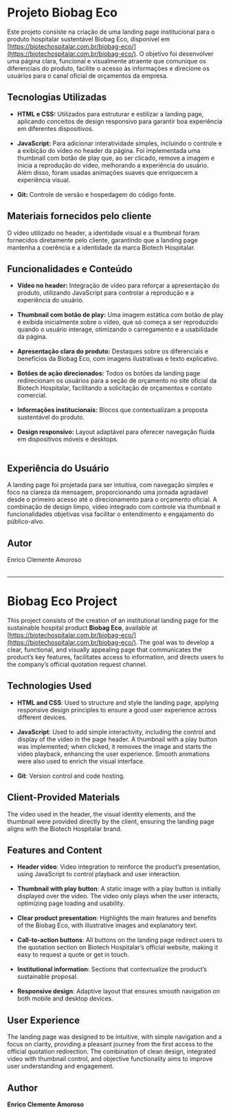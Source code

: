 # Projeto Biobag Eco

Este projeto consiste na criação de uma landing page institucional para o produto hospitalar sustentável Biobag Eco, disponível em [https://biotechospitalar.com.br/biobag-eco/](https://biotechospitalar.com.br/biobag-eco/). O objetivo foi desenvolver uma página clara, funcional e visualmente atraente que comunique os diferenciais do produto, facilite o acesso às informações e direcione os usuários para o canal oficial de orçamentos da empresa.<br>

## Tecnologias Utilizadas

- **HTML e CSS:** Utilizados para estruturar e estilizar a landing page, aplicando conceitos de design responsivo para garantir boa experiência em diferentes dispositivos.<br><br>
- **JavaScript:** Para adicionar interatividade simples, incluindo o controle e a exibição do vídeo no header da página. Foi implementada uma thumbnail com botão de play que, ao ser clicado, remove a imagem e inicia a reprodução do vídeo, melhorando a experiência do usuário. Além disso, foram usadas animações suaves que enriquecem a experiência visual.<br><br>
- **Git:** Controle de versão e hospedagem do código fonte.<br>

## Materiais fornecidos pelo cliente

O vídeo utilizado no header, a identidade visual e a thumbnail foram fornecidos diretamente pelo cliente, garantindo que a landing page mantenha a coerência e a identidade da marca Biotech Hospitalar.<br>

## Funcionalidades e Conteúdo

- **Vídeo no header:** Integração de vídeo para reforçar a apresentação do produto, utilizando JavaScript para controlar a reprodução e a experiência do usuário.<br><br>
- **Thumbnail com botão de play:** Uma imagem estática com botão de play é exibida inicialmente sobre o vídeo, que só começa a ser reproduzido quando o usuário interage, otimizando o carregamento e a usabilidade da página.<br><br>
- **Apresentação clara do produto:** Destaques sobre os diferenciais e benefícios da Biobag Eco, com imagens ilustrativas e texto explicativo.<br><br>
- **Botões de ação direcionados:** Todos os botões da landing page redirecionam os usuários para a seção de orçamento no site oficial da Biotech Hospitalar, facilitando a solicitação de orçamentos e contato comercial.<br><br>
- **Informações institucionais:** Blocos que contextualizam a proposta sustentável do produto.<br><br>
- **Design responsivo:** Layout adaptável para oferecer navegação fluida em dispositivos móveis e desktops.<br><br>

## Experiência do Usuário

A landing page foi projetada para ser intuitiva, com navegação simples e foco na clareza da mensagem, proporcionando uma jornada agradável desde o primeiro acesso até o direcionamento para o orçamento oficial. A combinação de design limpo, vídeo integrado com controle via thumbnail e funcionalidades objetivas visa facilitar o entendimento e engajamento do público-alvo.<br>



## Autor

Enrico Clemente Amoroso<br><br>

__________________________________________________________________________________________________________

# Biobag Eco Project

This project consists of the creation of an institutional landing page for the sustainable hospital product **Biobag Eco**, available at [https://biotechospitalar.com.br/biobag-eco/](https://biotechospitalar.com.br/biobag-eco/). The goal was to develop a clear, functional, and visually appealing page that communicates the product’s key features, facilitates access to information, and directs users to the company’s official quotation request channel.<br>

## Technologies Used

- **HTML and CSS**: Used to structure and style the landing page, applying responsive design principles to ensure a good user experience across different devices.<br><br>
- **JavaScript**: Used to add simple interactivity, including the control and display of the video in the page header. A thumbnail with a play button was implemented; when clicked, it removes the image and starts the video playback, enhancing the user experience. Smooth animations were also used to enrich the visual interface.<br><br>
- **Git**: Version control and code hosting.<br>

## Client-Provided Materials

The video used in the header, the visual identity elements, and the thumbnail were provided directly by the client, ensuring the landing page aligns with the Biotech Hospitalar brand.

## Features and Content

- **Header video**: Video integration to reinforce the product’s presentation, using JavaScript to control playback and user interaction.<br><br>
- **Thumbnail with play button**: A static image with a play button is initially displayed over the video. The video only plays when the user interacts, optimizing page loading and usability.<br><br>
- **Clear product presentation**: Highlights the main features and benefits of the Biobag Eco, with illustrative images and explanatory text.<br><br>
- **Call-to-action buttons**: All buttons on the landing page redirect users to the quotation section on Biotech Hospitalar’s official website, making it easy to request a quote or get in touch.<br><br>
- **Institutional information**: Sections that contextualize the product’s sustainable proposal.<br><br>
- **Responsive design**: Adaptive layout that ensures smooth navigation on both mobile and desktop devices.<br>

## User Experience

The landing page was designed to be intuitive, with simple navigation and a focus on clarity, providing a pleasant journey from the first access to the official quotation redirection. The combination of clean design, integrated video with thumbnail control, and objective functionality aims to improve user understanding and engagement.<br>


## Author

**Enrico Clemente Amoroso**

